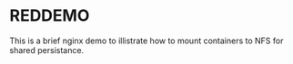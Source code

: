 # REDDEMO
This is a brief nginx demo to illistrate how to mount containers to NFS for shared persistance.

